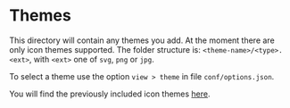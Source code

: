 # Themes

This directory will contain any themes you add. At the moment there are only
icon themes supported. The folder structure is: `<theme-name>/<type>.<ext>`,
with `<ext>` one of `svg`, `png` or `jpg`.

To select a theme use the option `view > theme` in file `conf/options.json`.
<!-- markdown-link-check-disable-next-line -->
You will find the previously included icon themes [here](https://github.com/lrsjng/h5ai-themes).

